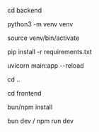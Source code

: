 cd backend


python3 -m venv venv


source venv/bin/activate


pip install -r requirements.txt


uvicorn main:app --reload


cd ..


cd frontend


bun/npm install


bun dev / npm run dev
